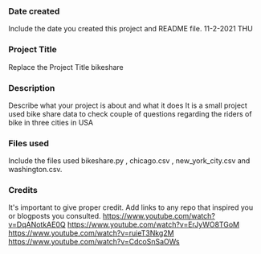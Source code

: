 ### Date created
Include the date you created this project and README file.
11-2-2021
THU
### Project Title
Replace the Project Title
bikeshare
### Description
Describe what your project is about and what it does
It is a small project used bike share data to check couple of questions regarding the riders of bike in three cities in USA
### Files used
Include the files used
bikeshare.py , chicago.csv , new_york_city.csv and washington.csv.
### Credits
It's important to give proper credit. Add links to any repo that inspired you or blogposts you consulted.
https://www.youtube.com/watch?v=DqANotkAE0Q
https://www.youtube.com/watch?v=ErJyWO8TGoM
https://www.youtube.com/watch?v=ruieT3Nkg2M
https://www.youtube.com/watch?v=CdcoSnSaOWs
